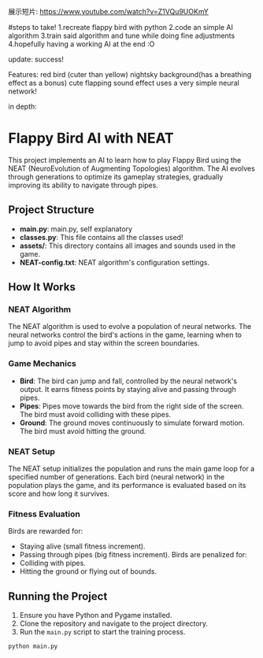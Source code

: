 展示短片: https://www.youtube.com/watch?v=Z1VQu9UOKmY

#steps to take!
1.recreate flappy bird with python
2.code an simple AI algorithm
3.train said algorithm and tune while doing fine adjustments
4.hopefully having a working AI at the end :O

update: success!


Features:
    red bird (cuter than yellow)
    nightsky background(has a breathing effect as a bonus)
    cute flapping sound effect
    uses a very simple neural network!

in depth:
# Flappy Bird AI with NEAT

This project implements an AI to learn how to play Flappy Bird using the NEAT (NeuroEvolution of Augmenting Topologies) algorithm. The AI evolves through generations to optimize its gameplay strategies, gradually improving its ability to navigate through pipes.

## Project Structure

- **main.py**: main.py, self explanatory
- **classes.py**: This file contains all the classes used!
- **assets/**: This directory contains all images and sounds used in the game.
- **NEAT-config.txt**: NEAT algorithm's configuration settings.

## How It Works

### NEAT Algorithm

The NEAT algorithm is used to evolve a population of neural networks. The neural networks control the bird's actions in the game, learning when to jump to avoid pipes and stay within the screen boundaries.

### Game Mechanics

- **Bird**: The bird can jump and fall, controlled by the neural network's output. It earns fitness points by staying alive and passing through pipes.
- **Pipes**: Pipes move towards the bird from the right side of the screen. The bird must avoid colliding with these pipes.
- **Ground**: The ground moves continuously to simulate forward motion. The bird must avoid hitting the ground.

### NEAT Setup

The NEAT setup initializes the population and runs the main game loop for a specified number of generations. Each bird (neural network) in the population plays the game, and its performance is evaluated based on its score and how long it survives.

### Fitness Evaluation

Birds are rewarded for:
- Staying alive (small fitness increment).
- Passing through pipes (big fitness increment).
Birds are penalized for:
- Colliding with pipes.
- Hitting the ground or flying out of bounds.

## Running the Project

1. Ensure you have Python and Pygame installed.
2. Clone the repository and navigate to the project directory.
3. Run the `main.py` script to start the training process.

```bash
python main.py
